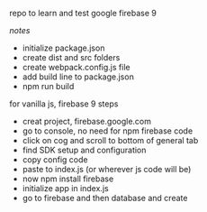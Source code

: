 repo to learn and test google firebase 9

*notes*
- initialize package.json
- create dist and src folders
- create webpack.config.js file
- add build line to package.json
- npm run build

for vanilla js, firebase 9 steps
- creat project, firebase.google.com
- go to console, no need for npm firebase code
- click on cog and scroll to bottom of general tab
- find SDK setup and configuration
- copy config code
- paste to index.js (or wherever js code will be)
- now npm install firebase
- initialize app in index.js
- go to firebase and then database and create